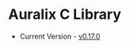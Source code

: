 # Auralix C Library
- Current Version - [v0.17.0](https://github.com/auralix/alx-202-af-10-1-auralix-c-lib/tree/v0.17.0)
